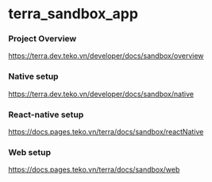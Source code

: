 # terra_sandbox_app

### Project Overview
https://terra.dev.teko.vn/developer/docs/sandbox/overview

### Native setup
https://terra.dev.teko.vn/developer/docs/sandbox/native

### React-native setup
https://docs.pages.teko.vn/terra/docs/sandbox/reactNative

### Web setup
https://docs.pages.teko.vn/terra/docs/sandbox/web
